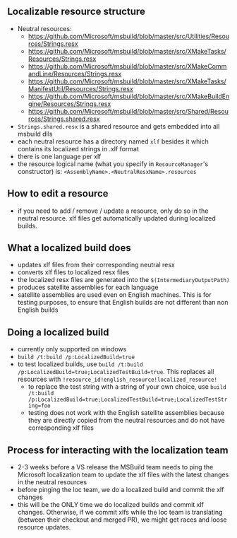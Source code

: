 ## Localizable resource structure
- Neutral resources:
  -  https://github.com/Microsoft/msbuild/blob/master/src/Utilities/Resources/Strings.resx
  -  https://github.com/Microsoft/msbuild/blob/master/src/XMakeTasks/Resources/Strings.resx
  -  https://github.com/Microsoft/msbuild/blob/master/src/XMakeCommandLine/Resources/Strings.resx
  -  https://github.com/Microsoft/msbuild/blob/master/src/XMakeTasks/ManifestUtil/Resources/Strings.resx
  -  https://github.com/Microsoft/msbuild/blob/master/src/XMakeBuildEngine/Resources/Strings.resx
  -  https://github.com/Microsoft/msbuild/blob/master/src/Shared/Resources/Strings.shared.resx
- `Strings.shared.resx` is a shared resource and gets embedded into all msbuild dlls
- each neutral resource has a directory named `xlf` besides it which contains its localized strings in .xlf format
- there is one language per xlf
- the resource logical name (what you specify in `ResourceManager`'s constructor) is: `<AssemblyName>.<NeutralResxName>.resources`

## How to edit a resource
- if you need to add / remove / update a resource, only do so in the neutral resource. xlf files get automatically updated during localized builds.

## What a localized build does
- updates xlf files from their corresponding neutral resx
- converts xlf files to localized resx files
- the localized resx files are generated into the `$(IntermediaryOutputPath)`
- produces satellite assemblies for each language
 - satellite assemblies are used even on English machines. This is for testing purposes, to ensure that English builds are not different than non English builds

## Doing a localized build
-  currently only supported on windows
- `build /t:build /p:LocalizedBuild=true`
- to test localized builds, use `build /t:build /p:LocalizedBuild=true;LocalizedTestBuild=true`. This replaces all resources with `!resource_id!english_resource!localized_resource!`
  - to replace the test string with a string of your own choice, use `build /t:build /p:LocalizedBuild=true;LocalizedTestBuild=true;LocalizedTestString=foo`
  - testing does not work with the English satellite assemblies because they are directly copied from the neutral resources and do not have corresponding xlf files

## Process for interacting with the localization team
- 2-3 weeks before a VS release the MSBuild team needs to ping the Microsoft localization team to update the xlf files with the latest changes in the neutral resources
- before pinging the loc team, we do a localized build and commit the xlf changes
- this will be the ONLY time we do localized builds and commit xlf changes. Otherwise, if we commit xlfs while the loc team is translating (between their checkout and merged PR), we might get races and loose resource updates.
